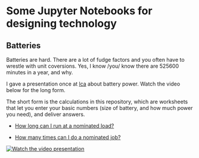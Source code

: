 # Some Jupyter Notebooks for designing technology

## Batteries 

Batteries are hard.   There are a lot of fudge factors and you often
have to wrestle with unit coversions.  Yes, I know /you/ know there
are 525600 minutes in a year, and why.

I gave a presentation once at [lca](linux.conf.au) about battery
power.   Watch the video below for the long form.

The short form is the calculations in this repository, which are
worksheets that let you enter your basic numbers (size of battery, and
how much power you need), and deliver answers.

  * [How long can I run at a nominated load?](https://github.com/unixbigot/notebooks/blob/main/Battery%20Lifetime%20Calculator.ipynb)
  
  * [How many times can I do a nominated job?](https://github.com/unixbigot/notebooks/blob/main/Battery%20Capability%20Calculator.ipynb)

[![Watch the video presentation](https://img.youtube.com/vi/bu6IaOrPZKU/0.jpg)](http://www.youtube.com/watch?v=bu6IaOrPZKU)

